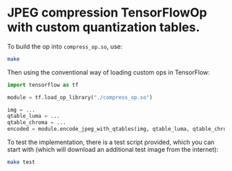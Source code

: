 # JPEG compression TensorFlowOp with custom quantization tables.

To build the op into `compress_op.so`, use:

```sh
make 
```

Then using the conventional way of loading custom ops in TensorFlow:

```py
import tensorflow as tf

module = tf.load_op_library("./compress_op.so")

img = ...
qtable_luma = ...
qtable_chroma = ...
encoded = module.encode_jpeg_with_qtables(img, qtable_luma, qtable_chroma, chroma_downsampling=True)
```

To test the implementation, there is a test script provided, which you can start with (which will download an additional test image from the internet):

```sh
make test
```

